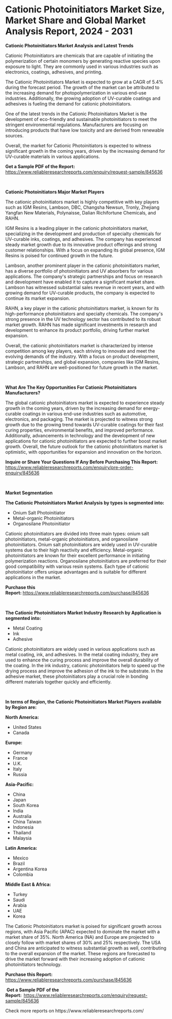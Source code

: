 <p><h1>Cationic Photoinitiators Market Size, Market Share and Global Market Analysis Report, 2024 - 2031</h1></p><p><strong>Cationic Photoinitiators Market Analysis and Latest Trends</strong></p>
<p><p>Cationic Photoinitiators are chemicals that are capable of initiating the polymerization of certain monomers by generating reactive species upon exposure to light. They are commonly used in various industries such as electronics, coatings, adhesives, and printing.</p><p>The Cationic Photoinitiators Market is expected to grow at a CAGR of 5.4% during the forecast period. The growth of the market can be attributed to the increasing demand for photopolymerization in various end-use industries. Additionally, the growing adoption of UV-curable coatings and adhesives is fueling the demand for cationic photoinitiators.</p><p>One of the latest trends in the Cationic Photoinitiators Market is the development of eco-friendly and sustainable photoinitiators to meet the stringent environmental regulations. Manufacturers are focusing on introducing products that have low toxicity and are derived from renewable sources.</p><p>Overall, the market for Cationic Photoinitiators is expected to witness significant growth in the coming years, driven by the increasing demand for UV-curable materials in various applications.</p></p>
<p><strong>Get a Sample PDF of the Report:&nbsp;</strong> <a href="https://www.reliableresearchreports.com/enquiry/request-sample/845636">https://www.reliableresearchreports.com/enquiry/request-sample/845636</a></p>
<p>&nbsp;</p>
<p><strong>Cationic Photoinitiators Major Market Players</strong></p>
<p><p>The cationic photoinitiators market is highly competitive with key players such as IGM Resins, Lambson, DBC, Changsha Newsun, Tronly, Zhejiang Yangfan New Materials, Polynaisse, Dalian Richifortune Chemicals, and RAHN.</p><p>IGM Resins is a leading player in the cationic photoinitiators market, specializing in the development and production of specialty chemicals for UV-curable inks, coatings, and adhesives. The company has experienced steady market growth due to its innovative product offerings and strong customer relationships. With a focus on expanding its global presence, IGM Resins is poised for continued growth in the future.</p><p>Lambson, another prominent player in the cationic photoinitiators market, has a diverse portfolio of photoinitiators and UV absorbers for various applications. The company's strategic partnerships and focus on research and development have enabled it to capture a significant market share. Lambson has witnessed substantial sales revenue in recent years, and with growing demand for UV-curable products, the company is expected to continue its market expansion.</p><p>RAHN, a key player in the cationic photoinitiators market, is known for its high-performance photoinitiators and specialty chemicals. The company's strong presence in the UV technology sector has contributed to its robust market growth. RAHN has made significant investments in research and development to enhance its product portfolio, driving further market expansion.</p><p>Overall, the cationic photoinitiators market is characterized by intense competition among key players, each striving to innovate and meet the evolving demands of the industry. With a focus on product development, strategic partnerships, and global expansion, companies like IGM Resins, Lambson, and RAHN are well-positioned for future growth in the market.</p></p>
<p>&nbsp;</p>
<p><strong>What Are The Key Opportunities For Cationic Photoinitiators Manufacturers?</strong></p>
<p><p>The global cationic photoinitiators market is expected to experience steady growth in the coming years, driven by the increasing demand for energy-curable coatings in various end-use industries such as automotive, electronics, and packaging. The market is projected to witness strong growth due to the growing trend towards UV-curable coatings for their fast curing properties, environmental benefits, and improved performance. Additionally, advancements in technology and the development of new applications for cationic photoinitiators are expected to further boost market growth. Overall, the future outlook for the cationic photoinitiators market is optimistic, with opportunities for expansion and innovation on the horizon.</p></p>
<p><strong>Inquire or Share Your Questions If Any Before Purchasing This Report:</strong> <a href="https://www.reliableresearchreports.com/enquiry/pre-order-enquiry/845636">https://www.reliableresearchreports.com/enquiry/pre-order-enquiry/845636</a></p>
<p>&nbsp;</p>
<p><strong>Market Segmentation</strong></p>
<p><strong>The Cationic Photoinitiators Market Analysis by types is segmented into:</strong></p>
<p><ul><li>Onium Salt Photoinitiator</li><li>Metal-organic Photoinitiators</li><li>Organosilane Photoinitiator</li></ul></p>
<p><p>Cationic photoinitiators are divided into three main types: onium salt photoinitiators, metal-organic photoinitiators, and organosilane photoinitiators. Onium salt photoinitiators are widely used in UV-curable systems due to their high reactivity and efficiency. Metal-organic photoinitiators are known for their excellent performance in initiating polymerization reactions. Organosilane photoinitiators are preferred for their good compatibility with various resin systems. Each type of cationic photoinitiator offers unique advantages and is suitable for different applications in the market.</p></p>
<p><strong>Purchase this Report:&nbsp;</strong><a href="https://www.reliableresearchreports.com/purchase/845636">https://www.reliableresearchreports.com/purchase/845636</a></p>
<p>&nbsp;</p>
<p><strong>The Cationic Photoinitiators Market Industry Research by Application is segmented into:</strong></p>
<p><ul><li>Metal Coating</li><li>Ink</li><li>Adhesive</li></ul></p>
<p><p>Cationic photoinitiators are widely used in various applications such as metal coating, ink, and adhesives. In the metal coating industry, they are used to enhance the curing process and improve the overall durability of the coating. In the ink industry, cationic photoinitiators help to speed up the drying process and improve the adhesion of the ink to the substrate. In the adhesive market, these photoinitiators play a crucial role in bonding different materials together quickly and efficiently.</p></p>
<p>&nbsp;</p>
<p><strong>In terms of Region, the Cationic Photoinitiators Market Players available by Region are:</strong></p>
<p>
    <p> <strong> North America: </strong>
        <ul>
            <li>United States</li>
            <li>Canada</li>
        </ul>
        </p> 
    <p> <strong> Europe: </strong>
        <ul>
            <li>Germany</li>
            <li>France</li>
            <li>U.K.</li>
            <li>Italy</li>
            <li>Russia</li>
        </ul>
        </p> 
    <p> <strong> Asia-Pacific: </strong>
        <ul>
            <li>China</li>
            <li>Japan</li>
            <li>South Korea</li>
            <li>India</li>
            <li>Australia</li>
            <li>China Taiwan</li>
            <li>Indonesia</li>
            <li>Thailand</li>
            <li>Malaysia</li>
        </ul>
        </p> 
    <p> <strong> Latin America: </strong>
        <ul>
            <li>Mexico</li>
            <li>Brazil</li>
            <li>Argentina Korea</li>
            <li>Colombia</li>
        </ul>
        </p> 
    <p> <strong> Middle East & Africa: </strong>
        <ul>
            <li>Turkey</li>
            <li>Saudi</li>
            <li>Arabia</li>
            <li>UAE</li>
            <li>Korea</li>
        </ul>
    </p>
    </p>
<p><p>The Cationic Photoinitiators market is poised for significant growth across regions, with Asia Pacific (APAC) expected to dominate the market with a market share of 35%. North America (NA) and Europe are projected to closely follow with market shares of 30% and 25% respectively. The USA and China are anticipated to witness substantial growth as well, contributing to the overall expansion of the market. These regions are forecasted to drive the market forward with their increasing adoption of cationic photoinitiators technology.</p></p>
<p><strong>Purchase this Report: </strong><a href="https://www.reliableresearchreports.com/purchase/845636">https://www.reliableresearchreports.com/purchase/845636</a></p>
<p>&nbsp;<strong>Get a Sample PDF of the Report:&nbsp;&nbsp;</strong><a href="https://www.reliableresearchreports.com/enquiry/request-sample/845636">https://www.reliableresearchreports.com/enquiry/request-sample/845636</a></p>
<p><strong></strong></p>
<p>Check more reports on https://www.reliableresearchreports.com/</p>